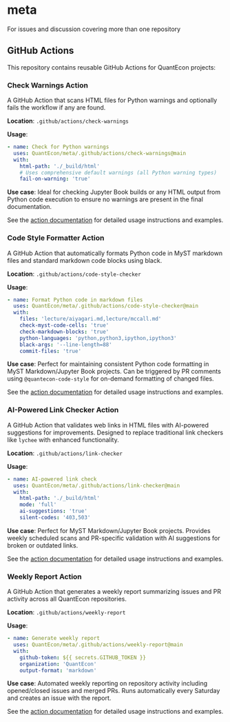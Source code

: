 # meta
For issues and discussion covering more than one repository

## GitHub Actions

This repository contains reusable GitHub Actions for QuantEcon projects:

### Check Warnings Action

A GitHub Action that scans HTML files for Python warnings and optionally fails the workflow if any are found.

**Location**: `.github/actions/check-warnings`

**Usage**:
```yaml
- name: Check for Python warnings
  uses: QuantEcon/meta/.github/actions/check-warnings@main
  with:
    html-path: './_build/html'
    # Uses comprehensive default warnings (all Python warning types)
    fail-on-warning: 'true'
```

**Use case**: Ideal for checking Jupyter Book builds or any HTML output from Python code execution to ensure no warnings are present in the final documentation.

See the [action documentation](./.github/actions/check-warnings/README.md) for detailed usage instructions and examples.

### Code Style Formatter Action

A GitHub Action that automatically formats Python code in MyST markdown files and standard markdown code blocks using black.

**Location**: `.github/actions/code-style-checker`

**Usage**:
```yaml
- name: Format Python code in markdown files
  uses: QuantEcon/meta/.github/actions/code-style-checker@main
  with:
    files: 'lecture/aiyagari.md,lecture/mccall.md'
    check-myst-code-cells: 'true'
    check-markdown-blocks: 'true'
    python-languages: 'python,python3,ipython,ipython3'
    black-args: '--line-length=88'
    commit-files: 'true'
```

**Use case**: Perfect for maintaining consistent Python code formatting in MyST Markdown/Jupyter Book projects. Can be triggered by PR comments using `@quantecon-code-style` for on-demand formatting of changed files.

See the [action documentation](./.github/actions/code-style-checker/README.md) for detailed usage instructions and examples.

### AI-Powered Link Checker Action

A GitHub Action that validates web links in HTML files with AI-powered suggestions for improvements. Designed to replace traditional link checkers like `lychee` with enhanced functionality.

**Location**: `.github/actions/link-checker`

**Usage**:
```yaml
- name: AI-powered link check
  uses: QuantEcon/meta/.github/actions/link-checker@main
  with:
    html-path: './_build/html'
    mode: 'full'
    ai-suggestions: 'true'
    silent-codes: '403,503'
```

**Use case**: Perfect for MyST Markdown/Jupyter Book projects. Provides weekly scheduled scans and PR-specific validation with AI suggestions for broken or outdated links.

See the [action documentation](./.github/actions/link-checker/README.md) for detailed usage instructions and examples.

### Weekly Report Action

A GitHub Action that generates a weekly report summarizing issues and PR activity across all QuantEcon repositories.

**Location**: `.github/actions/weekly-report`

**Usage**:
```yaml
- name: Generate weekly report
  uses: QuantEcon/meta/.github/actions/weekly-report@main
  with:
    github-token: ${{ secrets.GITHUB_TOKEN }}
    organization: 'QuantEcon'
    output-format: 'markdown'
```

**Use case**: Automated weekly reporting on repository activity including opened/closed issues and merged PRs. Runs automatically every Saturday and creates an issue with the report.

See the [action documentation](./.github/actions/weekly-report/README.md) for detailed usage instructions and examples.
